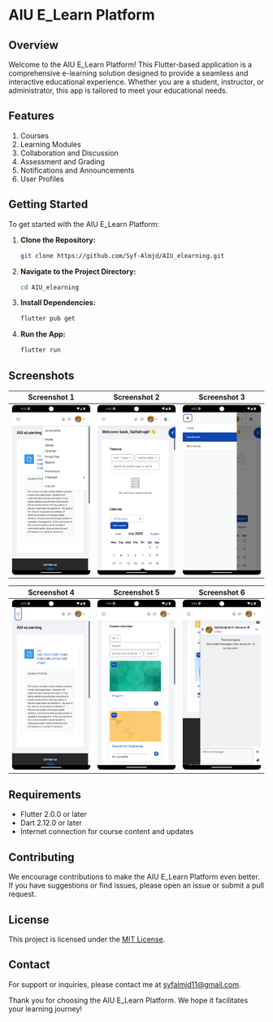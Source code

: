 # AIU E_Learn Platform

## Overview

Welcome to the AIU E_Learn Platform! This Flutter-based application is a comprehensive e-learning solution designed to provide a seamless and interactive educational experience. Whether you are a student, instructor, or administrator, this app is tailored to meet your educational needs.

## Features
1. Courses
2. Learning Modules
3. Collaboration and Discussion
4. Assessment and Grading
5. Notifications and Announcements
6. User Profiles

## Getting Started

To get started with the AIU E_Learn Platform:

1. **Clone the Repository:**
   ```bash
   git clone https://github.com/Syf-Almjd/AIU_elearning.git
   ```

2. **Navigate to the Project Directory:**
   ```bash
   cd AIU_elearning
   ```

3. **Install Dependencies:**
   ```bash
   flutter pub get
   ```

4. **Run the App:**
   ```bash
   flutter run
   ```


## Screenshots

| Screenshot 1                              | Screenshot 2                              | Screenshot 3                              |
|-------------------------------------------|-------------------------------------------|-------------------------------------------|
| ![Screenshot 1](assets/screenshots/7.png) | ![Screenshot 2](assets/screenshots/2.png) | ![Screenshot 3](assets/screenshots/3.png) |

| Screenshot 4                              | Screenshot 5                              | Screenshot 6                              |
|-------------------------------------------|-------------------------------------------|-------------------------------------------|
| ![Screenshot 4](assets/screenshots/4.png) | ![Screenshot 5](assets/screenshots/5.png) | ![Screenshot 6](assets/screenshots/6.png) |





## Requirements

- Flutter 2.0.0 or later
- Dart 2.12.0 or later
- Internet connection for course content and updates

## Contributing

We encourage contributions to make the AIU E_Learn Platform even better. If you have suggestions or find issues, please open an issue or submit a pull request.

## License

This project is licensed under the [MIT License](https://opensource.org/license/mit/).

## Contact

For support or inquiries, please contact me at syfalmjd11@gmail.com.

Thank you for choosing the AIU E_Learn Platform. We hope it facilitates your learning journey!